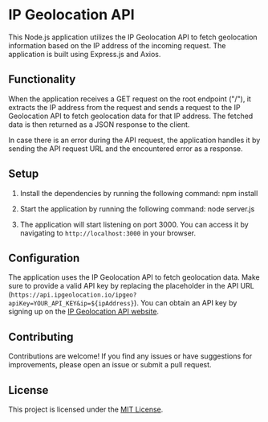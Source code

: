 # IP Geolocation API

This Node.js application utilizes the IP Geolocation API to fetch geolocation information based on the IP address of the incoming request. The application is built using Express.js and Axios.

## Functionality

When the application receives a GET request on the root endpoint ("/"), it extracts the IP address from the request and sends a request to the IP Geolocation API to fetch geolocation data for that IP address. The fetched data is then returned as a JSON response to the client.

In case there is an error during the API request, the application handles it by sending the API request URL and the encountered error as a response.

## Setup

1. Install the dependencies by running the following command:
npm install


2. Start the application by running the following command:
node server.js

3. The application will start listening on port 3000. You can access it by navigating to `http://localhost:3000` in your browser.

## Configuration

The application uses the IP Geolocation API to fetch geolocation data. Make sure to provide a valid API key by replacing the placeholder in the API URL (`https://api.ipgeolocation.io/ipgeo?apiKey=YOUR_API_KEY&ip=${ipAddress}`). You can obtain an API key by signing up on the [IP Geolocation API website](https://ipgeolocation.io).

## Contributing

Contributions are welcome! If you find any issues or have suggestions for improvements, please open an issue or submit a pull request.

## License

This project is licensed under the [MIT License](LICENSE).

